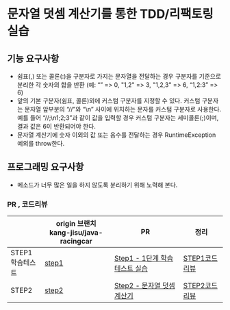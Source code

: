 # 문자열 덧셈 계산기를 통한 TDD/리팩토링 실습

## 기능 요구사항

- 쉼표(,) 또는 콜론(:)을 구분자로 가지는 문자열을 전달하는 경우 구분자를 기준으로 분리한 각 숫자의 합을 반환 (예: “” => 0, "1,2" => 3, "1,2,3" => 6, “1,2:3” => 6)
- 앞의 기본 구분자(쉼표, 콜론)외에 커스텀 구분자를 지정할 수 있다. 커스텀 구분자는 문자열 앞부분의 “//”와 “\n” 사이에 위치하는 문자를 커스텀 구분자로 사용한다. 예를 들어 “//;\n1;2;3”과 같이 값을 입력할 경우 커스텀 구분자는 세미콜론(;)이며, 결과 값은 6이 반환되어야 한다.
- 문자열 계산기에 숫자 이외의 값 또는 음수를 전달하는 경우 RuntimeException 예외를 throw한다.

## 프로그래밍 요구사항

- 메소드가 너무 많은 일을 하지 않도록 분리하기 위해 노력해 본다.



### PR , 코드리뷰

|                       | origin 브랜치<br />kang-jisu/java-racingcar                  | PR                                                           | 정리 |
| --------------------- | ------------------------------------------------------------ | ------------------------------------------------------------ | ---|
| STEP1<br />학습테스트 | [step1](https://github.com/kang-jisu/java-racingcar/commits/step1) | [Step1 - 1단계 학습 테스트 실습](https://github.com/next-step/java-racingcar/pull/3080) | [STEP1코드리뷰](./1-1.%20STEP1%20코드리뷰.md)
| STEP2                 | [step2](https://github.com/kang-jisu/java-racingcar/commits/step2) | [Step2 - 문자열 덧셈 계산기](https://github.com/next-step/java-racingcar/pull/3140) | [STEP2코드리뷰](./1-2.%20STEP2%20코드리뷰.md)



